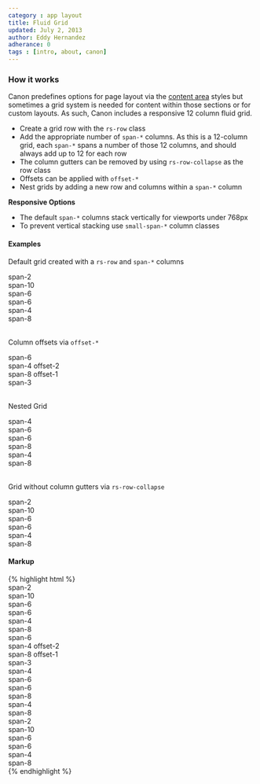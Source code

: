 ```yaml
---
category : app layout
title: Fluid Grid
updated: July 2, 2013
author: Eddy Hernandez
adherance: 0
tags : [intro, about, canon]
---
```


<div class="rs-row">
  <div class="span-3">
    <h3>How it works</h3>
    <p>Canon predefines options for page layout via the <a href="#content-area">content area</a> styles but sometimes a grid system is needed for content within those sections or for custom layouts. As such, Canon includes a responsive 12 column fluid grid.</p>
    <ul>
      <li>Create a grid row with the <code>rs-row</code> class</li>
      <li>Add the appropriate number of <code>span-*</code> columns. As this is a 12-column grid, each <code>span-*</code> spans a number of those 12 columns, and should always add up to 12 for each row</li>
      <li>The column gutters can be removed by using <code>rs-row-collapse</code> as the row class</li>
      <li>Offsets can be applied with <code>offset-*</code></li>
      <li>Nest grids by adding a new row and columns within a <code>span-*</code> column</li>
    </ul>
    <p><b>Responsive Options</b></p>
    <ul>
      <li>The default <code>span-*</code> columns stack vertically for viewports under 768px</li>
      <li>To prevent vertical stacking use <code>small-span-*</code> column classes</li>
    </ul>
  </div>
  <div class="span-8 offset-1">
    <h4>Examples</h4>
    <div id="app-layout-grid">
      <div class="show-grid">
        <p>Default grid created with a <code>rs-row</code> and <code>span-*</code> columns</p>
        <div class="rs-row">
          <div class="span-2">span-2</div>
          <div class="span-10">span-10</div>
        </div>
        <div class="rs-row">
          <div class="span-6">span-6</div>
          <div class="span-6">span-6</div>
        </div>
        <div class="rs-row">
          <div class="span-4">span-4</div>
          <div class="span-8">span-8</div>
        </div>
        <br>
        <p>Column offsets via <code>offset-*</code></p>
        <div class="rs-row">
          <div class="span-6">span-6</div>
          <div class="span-4 offset-2">span-4 offset-2</div>
        </div>
        <div class="rs-row">
          <div class="span-8 offset-1">span-8 offset-1</div>
          <div class="span-3">span-3</div>
        </div>
        <br>
        <p>Nested Grid</p>
        <div class="rs-row">
          <div class="span-4">span-4
            <div class="rs-row">
              <div class="span-6">span-6</div>
              <div class="span-6">span-6</div>
            </div>
          </div>
          <div class="span-8">span-8
            <div class="rs-row">
              <div class="span-4">span-4</div>
              <div class="span-8">span-8</div>
            </div>
          </div>
        </div>
        <br>
        <p>Grid without column gutters via <code>rs-row-collapse</code></p>
        <div class="rs-row-collapse">
          <div class="span-2">span-2</div>
          <div class="span-10">span-10</div>
        </div>
        <div class="rs-row-collapse">
          <div class="span-6">span-6</div>
          <div class="span-6">span-6</div>
        </div>
        <div class="rs-row-collapse">
          <div class="span-4">span-4</div>
          <div class="span-8">span-8</div>
        </div>
      </div>
    </div>
    <h4>Markup</h4>
    {% highlight html %}
<!-- Default Grid -->
<div class="rs-row">
  <div class="span-2">span-2</div>
  <div class="span-10">span-10</div>
</div>
<div class="rs-row">
  <div class="span-6">span-6</div>
  <div class="span-6">span-6</div>
</div>
<div class="rs-row">
  <div class="span-4">span-4</div>
  <div class="span-8">span-8</div>
</div>
<!-- Grid Offset -->
<div class="rs-row">
  <div class="span-6">span-6</div>
  <div class="span-4 offset-2">span-4 offset-2</div>
</div>
<div class="rs-row">
  <div class="span-8 offset-1">span-8 offset-1</div>
  <div class="span-3">span-3</div>
</div>
<!-- Nesting Grid -->
<div class="rs-row">
  <div class="span-4">span-4
    <div class="rs-row">
      <div class="span-6">span-6</div>
      <div class="span-6">span-6</div>
    </div>
  </div>
  <div class="span-8">span-8
    <div class="rs-row">
      <div class="span-4">span-4</div>
      <div class="span-8">span-8</div>
    </div>
  </div>
</div>
<!-- Collapse Column Gutters -->
<div class="rs-row-collapse">
  <div class="span-2">span-2</div>
  <div class="span-10">span-10</div>
</div>
<div class="rs-row-collapse">
  <div class="span-6">span-6</div>
  <div class="span-6">span-6</div>
</div>
<div class="rs-row-collapse">
  <div class="span-4">span-4</div>
  <div class="span-8">span-8</div>
</div>
{% endhighlight %}
  </div>
</div>
